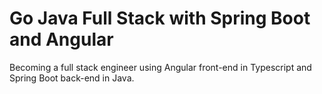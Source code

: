 # Go Java Full Stack with Spring Boot and Angular
Becoming a full stack engineer using Angular front-end in Typescript and Spring Boot back-end in Java.